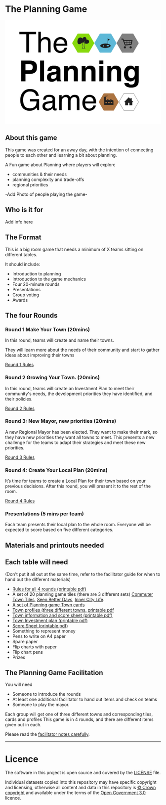 # The Planning Game
<img src="theplanninggame.png" width=700px>

## About this game

This game was created for an away day, with the intention of connecting people to each other and learning a bit about planning.

A Fun game about Planning where players will explore

- communities & their needs
- planning complexity and trade-offs
- regional priorities

-Add Photo of people playing the game-
  
## Who is it for

Add info here

## The Format

This is a big room game that needs a minimum of X teams sitting on different tables.

It should include:

* Introduction to planning
* Introduction to the game mechanics
* Four 20-minute rounds
* Presentations
* Group voting
* Awards

## The four Rounds

### Round 1 Make Your Town (20mins)

In this round, teams will create and name their towns. 

They will learn more about the needs of their community and start to gather ideas about improving their towns

[Round 1 Rules](https://github.com/digital-land/planning-game/blob/main/Rules-round-1.md)

### Round 2 Growing Your Town. (20mins)

In this round, teams will create an Investment Plan to meet their community's needs, the development priorities they have identified, and their policies. 

[Round 2 Rules](https://github.com/digital-land/planning-game/blob/main/Rules-round-2.md)

### Round 3: New Mayor, new priorities (20mins)

A new Regional Mayor has been elected. They want to make their mark, so they have new priorities they want all towns to meet. This presents a new challenge for the teams to adapt their strategies and meet these new priorities.

[Round 3 Rules](https://github.com/digital-land/planning-game/blob/main/Rules-round-3.md)

### Round 4: Create Your Local Plan (20mins)

It’s time for teams to create a Local Plan for their town based on your previous decisions. After this round, you will present it to the rest of the room.

[Round 4 Rules](https://github.com/digital-land/planning-game/blob/main/Rules-round-4.md)

### Presentations (5 mins per team)

Each team presents their local plan to the whole room. Everyone will be expected to score based on five different categories.

## Materials and printouts needed

## Each table will need
(Don't put it all out at the same time, refer to the facilitator guide for when to hand out the different materials)

* [Rules for all 4 rounds (printable pdf)](https://github.com/digital-land/planning-game/blob/main/The%20Planning%20game%20All%20Round%20rules.pdf)
* A set of 20 planning game tiles (there are 3 different sets) [Commuter Town Tiles](https://github.com/digital-land/planning-game/blob/main/CommuterTownTiles.pdf), [Seen Better Days](https://github.com/digital-land/planning-game/blob/main/SeenBetterDaysTiles.pdf), [Inner City Life](https://github.com/digital-land/planning-game/blob/main/InnerCityLifeTiles.pdf).
* [A set of Planning game Town cards](https://github.com/digital-land/planning-game/blob/main/PlanningGameTownCards.pdf)
* [Town profiles (three different towns, printable pdf](https://github.com/digital-land/planning-game/blob/main/Town%20profiles.pdf)
* [Town information and score sheet (printable pdf)](https://github.com/digital-land/planning-game/blob/main/Town%20information%20Town%20scores.pdf)
* [Town Investment plan (printable pdf)](https://github.com/digital-land/planning-game/blob/main/Investment%20plan.pdf)
* [Score Sheet (printable pdf)](https://github.com/digital-land/planning-game/blob/main/Score%20sheet.pdf)
* Something to represent money
* Pens to write on A4 paper
* Spare paper
* Flip charts with paper
* Flip chart pens
* Prizes

## The Planning Game Facilitation

You will need

* Someone to introduce the rounds
* At least one additional facilitator to hand out items and check on teams
* Someone to play the mayor.

Each group will get one of three different towns and corresponding tiles, cards and profiles
This game is in 4 rounds, and there are different items given out in each.

Please read the [facilitator notes carefully](https://github.com/digital-land/planning-game/blob/main/Facilitator%20notes%20for%20The%20Planning%20game.pdf).

---
# Licence


The software in this project is open source and covered by the [LICENSE](LICENSE) file.

Individual datasets copied into this repository may have specific copyright and licensing, otherwise all content and data in this repository is
[© Crown copyright](http://www.nationalarchives.gov.uk/information-management/re-using-public-sector-information/copyright-and-re-use/crown-copyright/)
and available under the terms of the [Open Government 3.0](https://www.nationalarchives.gov.uk/doc/open-government-licence/version/3/) licence.
